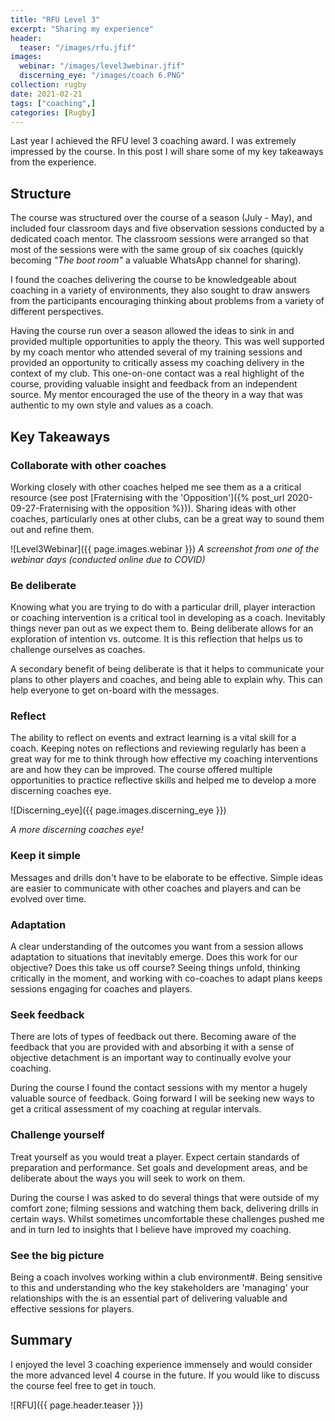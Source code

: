 ```yaml
---
title: "RFU Level 3"
excerpt: "Sharing my experience"
header:
  teaser: "/images/rfu.jfif"
images:
  webinar: "/images/level3webinar.jfif"
  discerning_eye: "/images/coach 6.PNG"
collection: rugby
date: 2021-02-21
tags: ["coaching",]
categories: [Rugby]
---
```


Last year I achieved the RFU level 3 coaching award. I was extremely impressed by the course.  In this post I will share some of my key takeaways from the experience.

## Structure

The course was structured over the course of a season (July - May), and included four classroom days and five observation sessions conducted by a dedicated coach mentor. The classroom sessions were arranged so that most of the sessions were with the same group of six coaches (quickly becoming _"The boot room"_ a valuable WhatsApp channel for sharing).  

I found the coaches delivering the course to be knowledgeable about coaching in a variety of environments, they also sought to draw answers from the participants encouraging thinking about problems from a variety of different perspectives.

Having the course run over a season allowed the ideas to sink in and provided multiple opportunities to apply the theory. This was well supported by my coach mentor who attended several of my training sessions and provided an opportunity to critically assess my coaching delivery in the context of my club. This one-on-one contact was a real highlight of the course, providing valuable insight and feedback from an independent source. My mentor encouraged the use of the theory in a way that was authentic to my own style and values as a coach.

## Key Takeaways

### Collaborate with other coaches

Working closely with other coaches helped me see them as a a critical resource (see post [Fraternising with the 'Opposition']({% post_url 2020-09-27-Fraternising with the opposition %})). Sharing ideas with other coaches, particularly ones at other clubs, can be a great way to sound them out and refine them.

![Level3Webinar]({{ page.images.webinar }})
_A screenshot from one of the webinar days (conducted online due to COVID)_

### Be deliberate

Knowing what you are trying to do with a particular drill, player interaction or coaching intervention is a critical tool in developing as a coach. Inevitably things never pan out as we expect them to. Being deliberate allows for an exploration of intention vs. outcome. It is this reflection that helps us to challenge ourselves as coaches.

A secondary benefit of being deliberate is that it helps to communicate your plans to other players and coaches, and being able to explain why. This can help everyone to get on-board with the messages.

### Reflect

The ability to reflect on events and extract learning is a vital skill for a coach. Keeping notes on reflections and reviewing regularly has been a great way for me to think through how effective my coaching interventions are and how they can be improved. The course offered multiple opportunities to practice reflective skills and helped me to develop a more discerning coaches eye.

![Discerning_eye]({{ page.images.discerning_eye }})

_A more discerning coaches eye!_

### Keep it simple

Messages and drills don't have to be elaborate to be effective. Simple ideas are easier to communicate with other coaches and players and can be evolved over time.

### Adaptation

A clear understanding of the outcomes you want from a session allows adaptation to situations that inevitably emerge. Does this work for our objective? Does this take us off course? Seeing things unfold, thinking critically in the moment, and working with co-coaches to adapt plans keeps sessions engaging for coaches and players.

### Seek feedback

There are lots of types of feedback out there. Becoming aware of the feedback that you are provided with and absorbing it with a sense of objective detachment is an important way to continually evolve your coaching.

During the course I found the contact sessions with my mentor a hugely valuable source of feedback. Going forward I will be seeking new ways to get a critical assessment of my coaching at regular intervals.

### Challenge yourself

Treat yourself as you would treat a player. Expect certain standards of preparation and performance. Set goals and development areas, and be deliberate about the ways you will seek to work on them.

During the course I was asked to do several things that were outside of my comfort zone; filming sessions and watching them back, delivering drills in certain ways. Whilst sometimes uncomfortable these challenges pushed me and in turn led to insights that I believe have improved my coaching.

### See the big picture

Being a coach involves working within a club environment#. Being sensitive to this and understanding who the key stakeholders are 'managing' your relationships with the is an essential part of delivering valuable and effective sessions for players.

## Summary

I enjoyed the level 3 coaching experience immensely and would consider the more advanced level 4 course in the future. If you would like to discuss the course feel free to get in touch.

![RFU]({{ page.header.teaser }})
